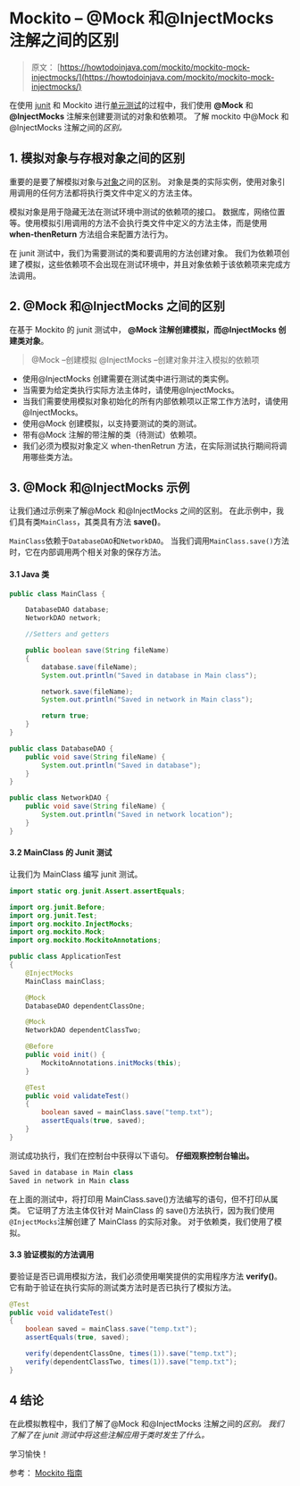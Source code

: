 # Mockito – @Mock 和@InjectMocks 注解之间的区别

> 原文： [https://howtodoinjava.com/mockito/mockito-mock-injectmocks/](https://howtodoinjava.com/mockito/mockito-mock-injectmocks/)

在使用 [junit](https://howtodoinjava.com/junit-4/) 和 Mockito 进行[单元测试](https://howtodoinjava.com/best-practices/unit-testing-best-practices-junit-reference-guide/)的过程中，我们使用 **@Mock** 和 **@InjectMocks** 注解来创建要测试的对象和依赖项。 了解 mockito 中@Mock 和@InjectMocks 注解之间的*区别。*

## 1\. 模拟对象与存根对象之间的区别

重要的是要了解模拟对象与[对象](https://howtodoinjava.com/java/basics/how-to-create-a-class-in-java/)之间的区别。 对象是类的实际实例，使用对象引用调用的任何方法都将执行类文件中定义的方法主体。

模拟对象是用于隐藏无法在测试环境中测试的依赖项的接口。 数据库，网络位置等。使用模拟引用调用的方法不会执行类文件中定义的方法主体，而是使用 **when-thenReturn** 方法组合来配置方法行为。

在 junit 测试中，我们为需要测试的类和要调用的方法创建对象。 我们为依赖项创建了模拟，这些依赖项不会出现在测试环境中，并且对象依赖于该依赖项来完成方法调用。

## 2\. @Mock 和@InjectMocks 之间的区别

在基于 Mockito 的 junit 测试中， **@Mock 注解创建模拟，而@InjectMocks 创建类对象**。

> @Mock –创建模拟
> @InjectMocks –创建对象并注入模拟的依赖项

*   使用@InjectMocks 创建需要在测试类中进行测试的类实例。
*   当需要为给定类执行实际方法主体时，请使用@InjectMocks。
*   当我们需要使用模拟对象初始化的所有内部依赖项以正常工作方法时，请使用@InjectMocks。
*   使用@Mock 创建模拟，以支持要测试的类的测试。
*   带有@Mock 注解的带注解的类（待测试）依赖项。
*   我们必须为模拟对象定义 when-thenRetrun 方法，在实际测试执行期间将调用哪些类方法。

## 3\. @Mock 和@InjectMocks 示例

让我们通过示例来了解@Mock 和@InjectMocks 之间的区别。 在此示例中，我们具有类`MainClass`，其类具有方法 **save()**。

`MainClass`依赖于`DatabaseDAO`和`NetworkDAO`。 当我们调用`MainClass.save()`方法时，它在内部调用两个相关对象的保存方法。

#### 3.1 Java 类

```java
public class MainClass {

	DatabaseDAO database;
	NetworkDAO network;

	//Setters and getters

	public boolean save(String fileName) 
	{
		database.save(fileName);
		System.out.println("Saved in database in Main class");

		network.save(fileName);
		System.out.println("Saved in network in Main class");

		return true;
	}
}

```

```java
public class DatabaseDAO {
	public void save(String fileName) {
		System.out.println("Saved in database");
	}
}

```

```java
public class NetworkDAO {
	public void save(String fileName) {
		System.out.println("Saved in network location");
	}
}

```

#### 3.2 MainClass 的 Junit 测试

让我们为 MainClass 编写 junit 测试。

```java
import static org.junit.Assert.assertEquals;

import org.junit.Before;
import org.junit.Test;
import org.mockito.InjectMocks;
import org.mockito.Mock;
import org.mockito.MockitoAnnotations;

public class ApplicationTest 
{
	@InjectMocks
	MainClass mainClass;

	@Mock
	DatabaseDAO dependentClassOne;

	@Mock
	NetworkDAO dependentClassTwo;

	@Before
	public void init() {
		MockitoAnnotations.initMocks(this);
	}

	@Test
	public void validateTest()
	{
		boolean saved = mainClass.save("temp.txt");
		assertEquals(true, saved);
	}
}

```

测试成功执行，我们在控制台中获得以下语句。 **仔细观察控制台输出。**

```java
Saved in database in Main class
Saved in network in Main class

```

在上面的测试中，将打印用 MainClass.save()方法编写的语句，但不打印从属类。 它证明了方法主体仅针对 MainClass 的 save()方法执行，因为我们使用`@InjectMocks`注解创建了 MainClass 的实际对象。 对于依赖类，我们使用了模拟。

#### 3.3 验证模拟的方法调用

要验证是否已调用模拟方法，我们必须使用嘲笑提供的实用程序方法 **verify()**。 它有助于验证在执行实际的测试类方法时是否已执行了模拟方法。

```java
@Test
public void validateTest()
{
	boolean saved = mainClass.save("temp.txt");
	assertEquals(true, saved);

	verify(dependentClassOne, times(1)).save("temp.txt");
	verify(dependentClassTwo, times(1)).save("temp.txt");
}

```

## 4 结论

在此模拟教程中，我们了解了@Mock 和@InjectMocks 注解之间的*区别。 我们了解了在 junit 测试中将这些注解应用于类时发生了什么。*

学习愉快！

参考： [Mockito 指南](https://static.javadoc.io/org.mockito/mockito-core/2.23.4/org/mockito/Mockito.html)